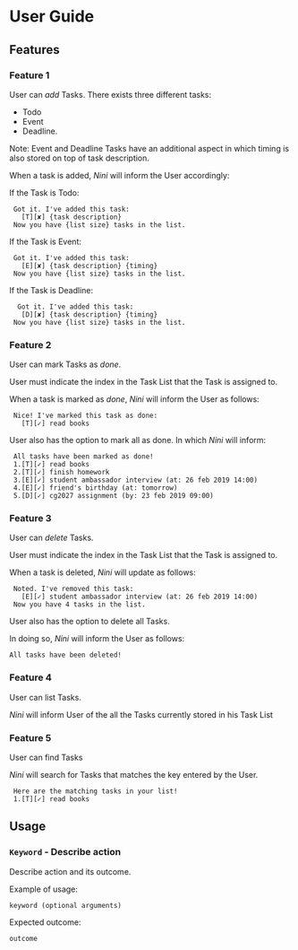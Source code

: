 # User Guide

## Features 

###  Feature 1 
User can _add_ Tasks. There exists 
three different tasks: 
* Todo
* Event 
* Deadline. 

Note: Event and Deadline Tasks have an additional
aspect in which timing is also stored on top of 
task description.

When a task is added, *Nini* will
inform the User accordingly:

 If the Task is Todo:

	 Got it. I've added this task:
	   [T][✘] {task description}
	 Now you have {list size} tasks in the list.
   
If the Task is Event:

	 Got it. I've added this task:
	   [E][✘] {task description} {timing}
	 Now you have {list size} tasks in the list.
   
If the Task is Deadline:

	  Got it. I've added this task:
	   [D][✘] {task description} {timing}
	 Now you have {list size} tasks in the list.



### Feature 2
User can mark Tasks as _done_. 

User must indicate the index in the Task List
that the Task is assigned to. 

When a task is marked as _done_,
*Nini* will inform the User as follows:

	 Nice! I've marked this task as done:
	   [T][✓] read books

User also has the option to mark all as done. 
In which *Nini* will inform:

	 All tasks have been marked as done!
	 1.[T][✓] read books
	 2.[T][✓] finish homework
	 3.[E][✓] student ambassador interview (at: 26 feb 2019 14:00)
	 4.[E][✓] friend's birthday (at: tomorrow)
	 5.[D][✓] cg2027 assignment (by: 23 feb 2019 09:00)
   
   
### Feature 3 
User can _delete_ Tasks.

User must indicate the index in the Task List
that the Task is assigned to. 

When a task is deleted, *Nini* will update
as follows: 

	 Noted. I've removed this task: 
	   [E][✓] student ambassador interview (at: 26 feb 2019 14:00)
	 Now you have 4 tasks in the list.

User also has the option to delete all Tasks.

In doing so, *Nini* will inform the User as follows:
	
    All tasks have been deleted!
### Feature 4
User can list Tasks.

*Nini* will inform User of the all the 
Tasks currently stored in his Task List

### Feature 5 
User can find Tasks

*Nini* will search for Tasks that matches
the key entered by the User.

	 Here are the matching tasks in your list!
	 1.[T][✓] read books


##  Usage

### `Keyword` - Describe action

Describe action and its outcome.

Example of usage: 

`keyword (optional arguments)`

Expected outcome:

`outcome`
